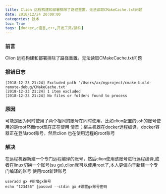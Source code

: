 ```yaml
---
title: Clion 远程构建和部署排除了路径重置。无法读取CMakeCache.txt问题
date: 2018/12/24 20:00:00
categories: 技术
toc: True
tags: [docker,c语言,c++,开发工具/插件]
---
```


### 前言
Clion 远程构建和部署排除了路径重置。无法读取CMakeCache.txt问题

### 报错日志
```shell
[2018-12-23 21:24] Excluded path '/Users/ax/myproject/cmake-build-remote-debug/CMakeCache.txt'
[2018-12-23 21:24] 1 item excluded
[2018-12-23 21:24] No files or folders found to process
```

### 原因
可能是因为同时使用了两个相同的账号在同时使用，比如clion配置的ssh的账号使用的是root然而root现在正在使用
情景：宿主机器在docker远程编译，docker容器正在登陆root账号，然后clion 也在使用远程的root账号

### 解决
在远程机器新建一个专门远程编译的账号，然后clion使用该账号进行远程编译,或者在linux切换一个账号(su gx),clion就可以使用root了,本人更偏向于新建一个专门编译的账号
使用root新建账号
```shell
useradd gx #新增gx账号
echo "123456" |passwd --stdin gx #设置gx账号密码
```